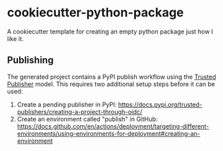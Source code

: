 # cookiecutter-python-package

A cookiecutter template for creating an empty python package just how I like it.

## Publishing

The generated project contains a PyPI publish workflow using the [Trusted Publisher](https://docs.pypi.org/trusted-publishers/) model.
This requires two additional setup steps before it can be used:

1. Create a pending publisher in PyPI: https://docs.pypi.org/trusted-publishers/creating-a-project-through-oidc/
2. Create an environment called "publish" in GitHub: https://docs.github.com/en/actions/deployment/targeting-different-environments/using-environments-for-deployment#creating-an-environment
